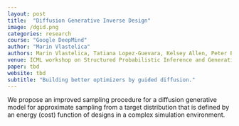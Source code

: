 ```yaml
---
layout: post
title:  "Diffusion Generative Inverse Design"
image: /dgid.png
categories: research
course: "Google DeepMind"
author: "Marin Vlastelica"
authors: Marin Vlastelica, Tatiana Lopez-Guevara, Kelsey Allen, Peter Battaglia, Arnaud Doucet, Kimberly Stachenfeld
venue: ICML workshop on Structured Probabilistic Inference and Generative Modeling
paper: tbd
website: tbd
subtitle: "Building better optimizers by guided diffusion."
---
```


We propose an improved sampling procedure for a diffusion generative model for approximate sampling from a target distribution that is defined by an energy (cost) function of designs in a complex simulation environment.